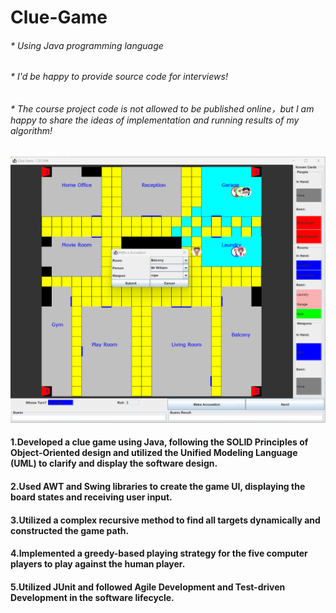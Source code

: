 # Clue-Game
###### * Using Java programming language 
###### * I'd be happy to provide source code for interviews!
###### * The course project code is not allowed to be published online，but I am happy to share the ideas of implementation and running results of my algorithm!
![image](https://github.com/pingzhang1004/ClueGame/blob/main/ClueGame_UI.png)
#### 1.Developed a clue game using Java, following the SOLID Principles of Object-Oriented design and utilized the Unified Modeling Language (UML) to clarify and display the software design.
#### 2.Used AWT and Swing libraries to create the game UI, displaying the board states and receiving user input.
#### 3.Utilized a complex recursive method to find all targets dynamically and constructed the game path.
#### 4.Implemented a greedy-based playing strategy for the five computer players to play against the human player.
#### 5.Utilized JUnit and followed Agile Development and Test-driven Development in the software lifecycle.
